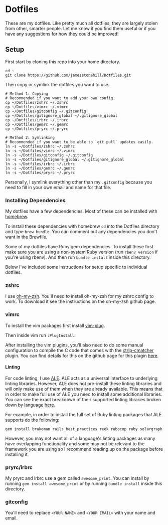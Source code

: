 # Dotfiles

These are my dotfiles. Like pretty much all dotfiles, they are largely stolen
from other, smarter people. Let me know if you find them useful or if you have
any suggestions for how they could be improved!

## Setup

First start by cloning this repo into your home directory.

```shell
cd ~
git clone https://github.com/jamesstonehill/Dotfiles.git
```

Then copy or symlink the dotfiles you want to use.

```shell
# Method 1: Copying
# Recommended if you want to add your own config.
cp ~/Dotfiles/zshrc ~/.zshrc
cp ~/Dotfiles/vimrc ~/.vimrc
cp ~/Dotfiles/gitconfig ~/.gitconfig
cp ~/Dotfiles/gitignore_global ~/.gitignore_global
cp ~/Dotfiles/irbrc ~/.irbrc
cp ~/Dotfiles/gemrc ~/.gemrc
cp ~/Dotfiles/pryrc ~/.pryrc

# Method 2: Symlinking
# Recommended if you want to be able to `git pull` updates easily.
ln -s ~/Dotfiles/zshrc ~/.zshrc
ln -s ~/Dotfiles/vimrc ~/.vimrc
ln -s ~/Dotfiles/gitconfig ~/.gitconfig
ln -s ~/Dotfiles/gitignore_global ~/.gitignore_global
ln -s ~/Dotfiles/irbrc ~/.irbrc
ln -s ~/Dotfiles/gemrc ~/.gemrc
ln -s ~/Dotfiles/pryrc ~/.pryrc
```

Personally, I symlink everything other than my `.gitconfig` because you need to
fill in your own email and name for that file.

### Installing Dependencies

My dotfiles have a few dependencies. Most of these can be installed with
[homebrew](https://brew.sh/).

To install these dependencies with homebrew `cd` into the Dotfiles directory and
type `brew bundle`. You can comment out any dependencies you don't want in the
Brewfile.

Some of my dotfiles have Ruby gem dependencies. To install these first make sure
you are using a non-system Ruby version (run `rbenv version` if you're using
rbenv). And then run `bundle install` inside this directory.

Below I've included some instructions for setup specific to individual dotfiles.

### zshrc

I use [oh-my-zsh](https://github.com/robbyrussell/oh-my-zsh). You'll need to
install oh-my-zsh for my zshrc config to work. To download it see the
instructions on the oh-my-zsh github page.

### vimrc

To install the vim packages first install
[vim-plug](https://github.com/junegunn/vim-plug).

Then inside vim run `:PlugInstall`.

After installing the vim plugins, you'll also need to do some manual
configuration to compile the C code that comes with the
[ctrlp-cmatcher](https://github.com/JazzCore/ctrlp-cmatcher) plugin. You can
find details for this on the github page for this plugin
[here](https://github.com/JazzCore/ctrlp-cmatcher#installation).

#### Linting

For code linting, I use [ALE](https://github.com/w0rp/ale). ALE acts as a
universal interface to underlying linting libraries. However, ALE does not
pre-install these linting libraries and will only make use of them when they are
already available. This means that in order to make full use of ALE you need to
install some additional libraries. You can see the exact breakdown of their
supported linting libraries broken down by language
[here](https://github.com/w0rp/ale#supported-languages).

For example, in order to install the full set of Ruby linting packages that ALE
supports do the following:

```shell
gem install brakeman rails_best_practices reek rubocop ruby solargraph
```

However, you may not want all of a language's linting packages as many have
overlapping functionality and some may not be relevant to the framework you are
using so I recommend reading up on the package before installing it.

### pryrc/irbrc

My pryrc and irbrc use a gem called `awesome_print`. You can install by running
`gem install awesome_print` or by running `bundle install` inside this
directory.

### gitconfig

You'll need to replace `<YOUR NAME>` and `<YOUR EMAIL>` with your name and
email.
